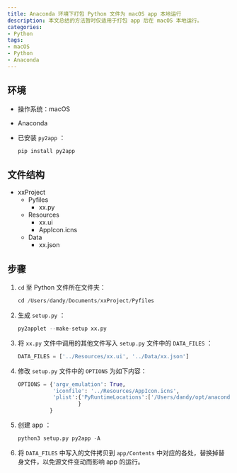```yaml
---
title: Anaconda 环境下打包 Python 文件为 macOS app 本地运行
description: 本文总结的方法暂时仅适用于打包 app 后在 macOS 本地运行。
categories:
- Python
tags:
- macOS
- Python
- Anaconda
---
```


## 环境

- 操作系统：macOS
- Anaconda
- 已安装 `py2app` ：

   ```python
   pip install py2app
   ```

## 文件结构

- xxProject
  - Pyfiles
    - xx.py
  - Resources
    - xx.ui
    - AppIcon.icns
  - Data
    - xx.json

## 步骤

1. `cd` 至 Python 文件所在文件夹：

   ```python
   cd /Users/dandy/Documents/xxProject/Pyfiles
   ```

2. 生成 `setup.py` ：

   ```python
   py2applet --make-setup xx.py
   ```
   
3. 将 `xx.py` 文件中调用的其他文件写入 `setup.py` 文件中的 `DATA_FILES` ：

   ```python
   DATA_FILES = ['../Resources/xx.ui', '../Data/xx.json']
   ```

4. 修改 `setup.py` 文件中的 `OPTIONS` 为如下内容：

   ```python
   OPTIONS = {'argv_emulation': True,
              'iconfile': '../Resources/AppIcon.icns',
              'plist':{'PyRuntimeLocations':['/Users/dandy/opt/anaconda3/lib/libpython3.7m.dylib']
                      }
             }
   ```

5. 创建 app ：

   ```python
   python3 setup.py py2app -A
   ```

6. 将 `DATA_FILES` 中写入的文件拷贝到 `app/Contents` 中对应的各处，替换掉替身文件，以免源文件变动而影响 app 的运行。

